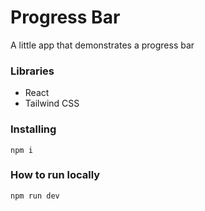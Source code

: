 # Progress Bar

A little app that demonstrates a progress bar

### Libraries

- React
- Tailwind CSS

### Installing

```
npm i
```

### How to run locally

```
npm run dev
```

